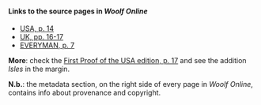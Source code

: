 #### Links to the source pages in *Woolf Online*
- [USA, p. 14](http://woolfonline.com/?node=content/text/transcriptions&project=1&parent=2&taxa=19&content=2817&pos=15)
- [UK, pp. 16-17](http://woolfonline.com/?node=content/text/transcriptions&project=1&parent=2&taxa=20&content=3139&pos=19)
- [EVERYMAN, p. 7](http://woolfonline.com/?node=content/text/transcriptions&project=1&parent=2&taxa=22&content=3804&pos=24)

**More**: check the [First Proof of the USA edition, p. 17](http://woolfonline.com/?node=content/text/transcriptions&project=1&parent=2&taxa=18&content=4172&pos=14
) and see the addition *Isles* in the margin. 

**N.b.**: the metadata section, on the right side of every page in *Woolf Online*, contains info about provenance and copyright.
